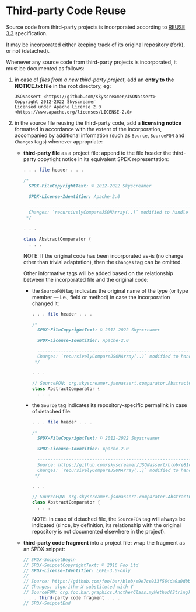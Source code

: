 <!--
  SPDX-FileCopyrightText: 2025 Stefano Chizzolini and contributors

  SPDX-License-Identifier: CC-BY-SA-4.0
-->

# Third-party Code Reuse

Source code from third-party projects is incorporated according to [REUSE 3.3](https://reuse.software/spec-3.3/) specification.

It may be incorporated either keeping track of its original repository (fork), or not (detached).

Whenever any source code from third-party projects is incorporated, it must be documented as follows:

1. in case of *files from a new third-party project*, add an **entry to the NOTICE.txt file** in the root directory, eg:

      ```
      JSONassert <https://github.com/skyscreamer/JSONassert>
      Copyright 2012-2022 Skyscreamer
      Licensed under Apache License 2.0 <https://www.apache.org/licenses/LICENSE-2.0>
      ```

2. in the source file reusing the third-party code, add a **licensing notice** formatted in accordance with the extent of the incorporation, accompanied by additional information (such as `Source`, `SourceFQN` and `Changes` tags) whenever appropriate:

    - **third-party file** as a project file: append to the file header the third-party copyright notice in its equivalent SPDX representation:

        ```java
        . . . file header . . .

        /*
          SPDX-FileCopyrightText: © 2012-2022 Skyscreamer

          SPDX-License-Identifier: Apache-2.0

          -------------------------------------------------------------------------------------------------
          Changes: `recursivelyCompareJSONArray(..)` modified to handle also . . .
         */

        . . .

        class AbstractComparator {
          . . .
        ```

        NOTE: If the original code has been incorporated as-is (no change other than trivial adaptation), then the `Changes` tag can be omitted.

        Other informative tags will be added based on the relationship between the incorporated file and the original code:

        - the `SourceFQN` tag indicates the original name of the type (or type member — i.e., field or method) in case the incorporation changed it:

          ```java
          . . . file header . . .

          /*
            SPDX-FileCopyrightText: © 2012-2022 Skyscreamer

            SPDX-License-Identifier: Apache-2.0

            -------------------------------------------------------------------------------------------------
            Changes: `recursivelyCompareJSONArray(..)` modified to handle also . . .
           */

          . . .

          // SourceFQN: org.skyscreamer.jsonassert.comparator.AbstractComparator
          class AbstractComparator {
            . . .
          ```

        - the `Source` tag indicates its repository-specific permalink in case of detached file:

          ```java
          . . . file header . . .

          /*
            SPDX-FileCopyrightText: © 2012-2022 Skyscreamer

            SPDX-License-Identifier: Apache-2.0

            -------------------------------------------------------------------------------------------------
            Source: https://github.com/skyscreamer/JSONassert/blob/e81c16c59ce0860f97a65d871589ab2337370c4b/src/main/java/org/skyscreamer/jsonassert/comparator/AbstractComparator.java
            Changes: `recursivelyCompareJSONArray(..)` modified to handle also . . .
           */

          . . .

          // SourceFQN: org.skyscreamer.jsonassert.comparator.AbstractComparator
          class AbstractComparator {
            . . .
          ```

            NOTE: In case of detached file, the `SourceFQN` tag will always be indicated (since, by definition, its relationship with the original repository is not documented elsewhere in the project).

    - **third-party code fragment** into a project file: wrap the fragment as an SPDX snippet:

      ```java
      // SPDX-SnippetBegin
      // SPDX-SnippetCopyrightText: © 2016 Foo Ltd
      // SPDX-License-Identifier: LGPL-3.0-only
      //
      // Source: https://github.com/foo/bar/blob/e9e7ce933f564da9a0dbbca476bd74a25d6f0663/src/main/java/org/foo/bar/graphics/AnotherClass.java
      // Changes: algorithm X substituted with Y
      // SourceFQN: org.foo.bar.graphics.AnotherClass.myMethod(String)
      . . . third-party code fragment . . .
      // SPDX-SnippetEnd
      ```
